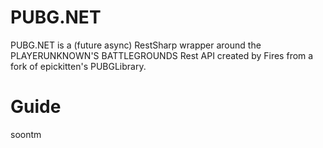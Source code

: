 # PUBG.NET
PUBG.NET is a (future async) RestSharp wrapper around the PLAYERUNKNOWN'S BATTLEGROUNDS Rest API created by Fires from a fork of epickitten's PUBGLibrary.

# Guide

soontm
